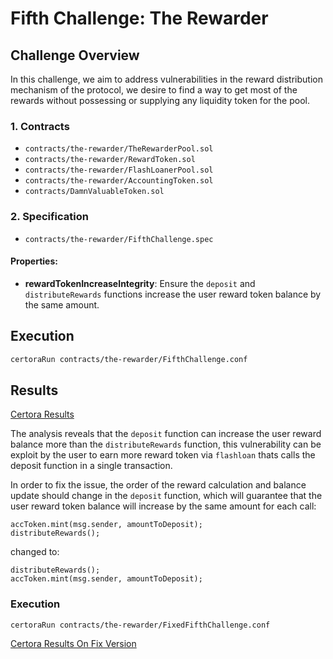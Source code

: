 # Fifth Challenge: The Rewarder

## Challenge Overview

In this challenge, we aim to address vulnerabilities in the reward distribution mechanism of the protocol, we desire to find a way to get most of the rewards without possessing or supplying any liquidity token for the pool.

### 1. Contracts

- `contracts/the-rewarder/TheRewarderPool.sol`
- `contracts/the-rewarder/RewardToken.sol`
- `contracts/the-rewarder/FlashLoanerPool.sol`
- `contracts/the-rewarder/AccountingToken.sol`
- `contracts/DamnValuableToken.sol`

### 2. Specification

- `contracts/the-rewarder/FifthChallenge.spec`

#### Properties:

- **rewardTokenIncreaseIntegrity**: Ensure the `deposit` and `distributeRewards` functions increase the user reward token balance by the same amount.

## Execution

```bash
certoraRun contracts/the-rewarder/FifthChallenge.conf
```

## Results

[Certora Results](https://vaas-stg.certora.com/output/1512/54e0dbdbee424fd99c4c11f23a56b4fe?anonymousKey=9fe98ce0290bb113227e3d4b9d30b0e739b303b9)

The analysis reveals that the `deposit` function can increase the user reward balance more than the `distributeRewards` function, this vulnerability can be exploit by the user to earn more reward token via `flashloan` thats calls the deposit function in a single transaction.

In order to fix the issue, the order of the reward calculation and balance update should change in the `deposit` function, which will guarantee that the user reward token balance will increase by the same amount for each call:

```solidity
accToken.mint(msg.sender, amountToDeposit);
distributeRewards();
```

changed to:

```solidity
distributeRewards();
accToken.mint(msg.sender, amountToDeposit);
```

### Execution

```bash
certoraRun contracts/the-rewarder/FixedFifthChallenge.conf
```

[Certora Results On Fix Version](https://vaas-stg.certora.com/output/1512/43426ee490a843b980aadfa76240df28?anonymousKey=b7de7543e392cd7f00e6744814b453a109930b0e)
